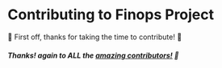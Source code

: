 # Contributing to Finops Project

:tada: First off, thanks for taking the time to contribute! :tada:

##### Thanks! again to ALL the [amazing contributors!](https://github.com/tsocial/finops/graphs/contributors) 🙏